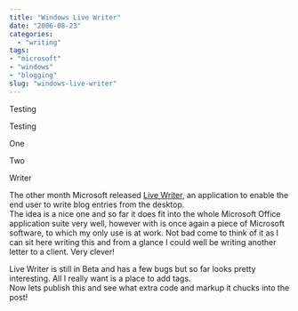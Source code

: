 ```yaml
---
title: "Windows Live Writer"
date: "2006-08-23"
categories: 
  - "writing"
tags:
- "microsoft"
- "windows"
- "blogging"
slug: "windows-live-writer"
---
```


Testing

Testing

One

Two

Writer

The other month Microsoft released [Live Writer][1], an application to enable the end user to write blog entries from the desktop.  
The idea is a nice one and so far it does fit into the whole Microsoft Office application suite very well, however with is once again a piece of Microsoft software, to which my only use is at work. Not bad come to think of it as I can sit here writing this and from a glance I could well be writing another letter to a client. Very clever!

Live Writer is still in Beta and has a few bugs but so far looks pretty interesting. All I really want is a place to add tags.  
Now lets publish this and see what extra code and markup it chucks into the post!

[1]:	https://dev.live.com/blogs/devlive/archive/2006/08/14/44.aspx
